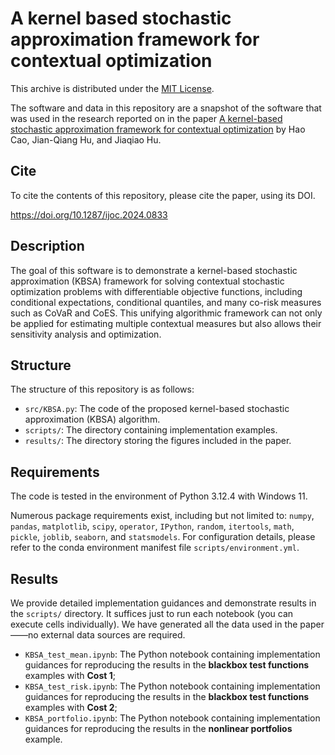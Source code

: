 # A kernel based stochastic approximation framework for contextual optimization

This archive is distributed under the [MIT License](LICENSE).

The software and data in this repository are a snapshot of the software
that was used in the research reported on in the paper 
[A kernel-based stochastic approximation framework for contextual optimization](https://doi.org/10.1287/ijoc.2024.0833) by Hao Cao, Jian-Qiang Hu, and Jiaqiao Hu. 

## Cite

To cite the contents of this repository, please cite the paper, using its DOI.

https://doi.org/10.1287/ijoc.2024.0833

## Description

The goal of this software is to demonstrate a kernel-based stochastic approximation (KBSA) 
framework for solving contextual stochastic optimization problems with differentiable objective functions, 
including conditional expectations, conditional quantiles, and many co-risk measures such as CoVaR and CoES. 
This unifying algorithmic framework can not only be applied for estimating multiple contextual measures
but also allows their sensitivity analysis and optimization. 

## Structure

The structure of this repository is as follows:
- `src/KBSA.py`: The code of the proposed kernel-based stochastic approximation (KBSA) algorithm.
- `scripts/`: The directory containing implementation examples.
- `results/`: The directory storing the figures included in the paper.

## Requirements
The code is tested in the environment of Python 3.12.4 with Windows 11.  

Numerous package requirements exist, including but not limited to: 
`numpy`, `pandas`, `matplotlib`, `scipy`, `operator`, `IPython`, 
`random`, `itertools`, `math`, `pickle`, `joblib`, `seaborn`, and `statsmodels`. 
For configuration details, please refer to the conda environment manifest file `scripts/environment.yml`.

## Results
We provide detailed implementation guidances and demonstrate results 
in the `scripts/` directory. It suffices just to run each notebook (you can execute cells individually). 
We have generated all the data used in the paper——no external data sources are required. 
- `KBSA_test_mean.ipynb`: The Python notebook containing implementation guidances
for reproducing the results in the **blackbox test functions** examples with **Cost 1**;
- `KBSA_test_risk.ipynb`: The Python notebook containing implementation guidances
for reproducing the results in the **blackbox test functions** examples with **Cost 2**;
- `KBSA_portfolio.ipynb`: The Python notebook containing implementation guidances
for reproducing the results in the **nonlinear portfolios** example.
